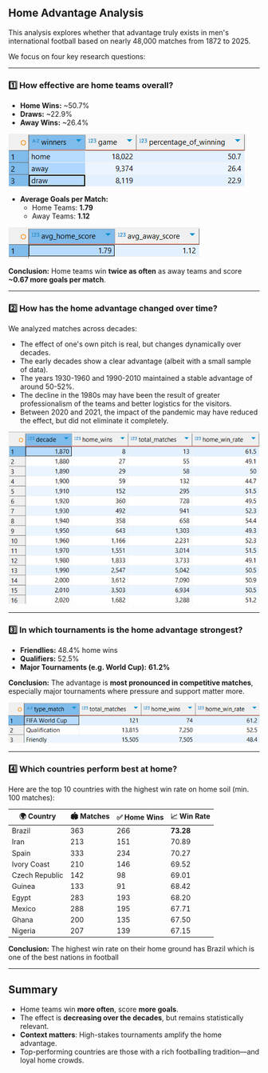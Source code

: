 ## Home Advantage Analysis

This analysis explores whether that advantage truly exists in men's international football based on nearly 48,000 matches from 1872 to 2025.

We focus on four key research questions:

---

### 1️⃣ How effective are home teams overall?

- **Home Wins:** ~50.7%  
- **Draws:** ~22.9%  
- **Away Wins:** ~26.4%

![Screenshot 1](images/1.1_screenshot.png)

- **Average Goals per Match:**
  - Home Teams: **1.79**
  - Away Teams: **1.12**

![Screenshot 2](images/1.2_screenshot.png)

**Conclusion:** Home teams win **twice as often** as away teams and score **~0.67 more goals per match**.

---

### 2️⃣ How has the home advantage changed over time?

We analyzed matches across decades:

- The effect of one's own pitch is real, but changes dynamically over decades.
- The early decades show a clear advantage (albeit with a small sample of data).
- The years 1930-1960 and 1990-2010 maintained a stable advantage of around 50-52%. 
- The decline in the 1980s may have been the result of greater professionalism of the teams and better logistics for the visitors.
- Between 2020 and 2021, the impact of the pandemic may have reduced the effect, but did not eliminate it completely.

![Screenshot 3](images/2.1_screenshot.png)

---

### 3️⃣ In which tournaments is the home advantage strongest?

- **Friendlies:** 48.4% home wins  
- **Qualifiers:** 52.5%  
- **Major Tournaments (e.g. World Cup):** **61.2%**

**Conclusion:** The advantage is **most pronounced in competitive matches**, especially major tournaments where pressure and support matter more.

![Screenshot 4](images/3.1_screenshot.png)

---

### 4️⃣ Which countries perform best at home?

Here are the top 10 countries with the highest win rate on home soil (min. 100 matches):

| 🌍 Country   | 🏟️ Matches | ✅ Home Wins | 📈 Win Rate |
|-----------------|------------|--------------|-------------|
|  Brazil	        |     363    |  266  |  **73.28**  |
|  Iran	          |     213    |  151  |  70.89  |
|  Spain	        |     333    |  234	 |  70.27  |
|  Ivory Coast    |     210    |  146	 |  69.52  |
|  Czech Republic |     142    |  98	 |  69.01  |
|  Guinea	        |     133    |  91	 |  68.42  |
|  Egypt          |     283    |  193	 |  68.20  |
|  Mexico         |     288    |  195	 |  67.71  |
|  Ghana	        |     200    |  135	 |  67.50  |
|  Nigeria        |     207    |  139	 |  67.15  |

**Conclusion:** The highest win rate on their home ground has Brazil which is one of the best nations in football

---

## Summary

- Home teams win **more often**, score **more goals**.
- The effect is **decreasing over the decades**, but remains statistically relevant.
- **Context matters**: High-stakes tournaments amplify the home advantage.
- Top-performing countries are those with a rich footballing tradition—and loyal home crowds.

